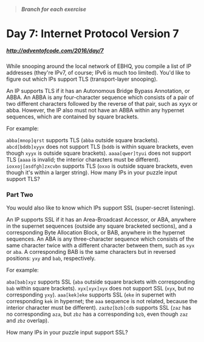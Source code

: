 > ##### Branch for each exercise

# Day 7: Internet Protocol Version 7
##### http://adventofcode.com/2016/day/7

While snooping around the local network of EBHQ, you compile a list of IP addresses (they're IPv7, of course; IPv6 is much too limited). You'd like to figure out which IPs support TLS (transport-layer snooping).

An IP supports TLS if it has an Autonomous Bridge Bypass Annotation, or ABBA. An ABBA is any four-character sequence which consists of a pair of two different characters followed by the reverse of that pair, such as xyyx or abba. However, the IP also must not have an ABBA within any hypernet sequences, which are contained by square brackets.

For example:

`abba[mnop]qrst` supports TLS (`abba` outside square brackets).
`abcd[bddb]xyyx` does not support TLS (`bddb` is within square brackets, even though `xyyx` is outside square brackets).
`aaaa[qwer]tyui` does not support TLS (`aaaa` is invalid; the interior characters must be different).
`ioxxoj[asdfgh]zxcvbn` supports TLS (`oxxo` is outside square brackets, even though it's within a larger string).
How many IPs in your puzzle input support TLS?

### Part Two

You would also like to know which IPs support SSL (super-secret listening).

An IP supports SSL if it has an Area-Broadcast Accessor, or ABA, anywhere in the supernet sequences (outside any square bracketed sections), and a corresponding Byte Allocation Block, or BAB, anywhere in the hypernet sequences. An ABA is any three-character sequence which consists of the same character twice with a different character between them, such as `xyx` or `aba`. A corresponding BAB is the same characters but in reversed positions: `yxy` and `bab`, respectively.

For example:

`aba[bab]xyz` supports SSL (`aba` outside square brackets with corresponding `bab` within square brackets).
`xyx[xyx]xyx` does not support SSL (`xyx`, but no corresponding `yxy`).
`aaa[kek]eke` supports SSL (`eke` in supernet with corresponding `kek` in hypernet; the `aaa` sequence is not related, because the interior character must be different).
`zazbz[bzb]cdb` supports SSL (`zaz` has no corresponding `aza`, but `zbz` has a corresponding `bzb`, even though `zaz` and `zbz` overlap).

How many IPs in your puzzle input support SSL?

